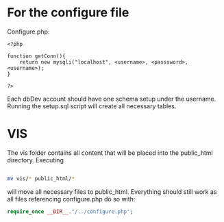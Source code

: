 # For the configure file
Configure.php:

```<?php
<?php

function getConn(){
    return new mysqli("localhost", <username>, <passsword>, <username>);
}

?>
```
Each dbDev account should have one schema setup under the username.
Running the setup.sql script will create all necessary tables.

# VIS

The vis folder contains all content that will be placed into the public_html directory. Executing
```bash

mv vis/* public_html/*
```
will move all necessary files to public_html. Everything should still work as all files
referencing configure.php do so with:
```php
require_once __DIR__."/../configure.php";
```